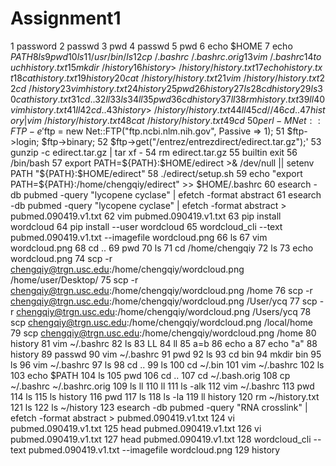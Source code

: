# Assignment1
   1  password
    2  passwd
    3  pwd
    4  passwd
    5  pwd
    6  echo $HOME
    7  echo $PATH
    8  ls
    9  pwd
   10  ls
   11  /usr/bin/ls
   12  cp ~/.bashrc ~/.bashrc.orig
   13  vim ~/.bashrc
   14  touch history.txt
   15  mkdir ~/history
   16  history > ~/history/history.txt
   17  echo history.txt
   18  cat history.txt
   19  history
   20  cat ~/history/history.txt
   21  vim ~/history/history.txt
   22  cd ~/history
   23  vim history.txt
   24  history
   25  pwd
   26  history
   27  ls
   28  cd history
   29  ls
   30  cat history.txt
   31  cd ..
   32  ll
   33  ls
   34  ll
   35  pwd
   36  cd history
   37  ll
   38  rm history.txt
   39  ll
   40  vim history.txt
   41  ll
   42  cd ..
   43  history > ~/history/history.txt
   44  ll
   45  cd //
   46  cd ..
   47  history | vim ~/history/history.txt
   48  cat ~/history/history.txt
   49    cd ~
   50    perl -MNet::FTP -e     '$ftp = new Net::FTP("ftp.ncbi.nlm.nih.gov", Passive => 1);
   51       $ftp->login; $ftp->binary;
   52       $ftp->get("/entrez/entrezdirect/edirect.tar.gz");'
   53    gunzip -c edirect.tar.gz | tar xf -
   54    rm edirect.tar.gz
   55    builtin exit
   56    /bin/bash
   57    export PATH=${PATH}:$HOME/edirect >& /dev/null || setenv PATH "${PATH}:$HOME/edirect"
   58    ./edirect/setup.sh
   59  echo "export PATH=\${PATH}:/home/chengqiy/edirect" >> $HOME/.bashrc
   60  esearch -db pubmed -query "lycopene cyclase" |   efetch -format abstract
   61  esearch -db pubmed -query "lycopene cyclase" |   efetch -format abstract > pubmed.090419.v1.txt
   62  vim pubmed.090419.v1.txt
   63  pip install wordcloud
   64  pip install --user wordcloud
   65  wordcloud_cli --text pubmed.090419.v1.txt --imagefile wordcloud.png
   66  ls
   67  vim wordcloud.png
   68  cd ..
   69  pwd
   70  ls
   71  cd /home/chengqiy
   72  ls
   73  echo wordcloud.png
   74  scp -r chengqiy@trgn.usc.edu:/home/chengqiy/wordcloud.png /home/user/Desktop/
   75  scp -r chengqiy@trgn.usc.edu:/home/chengqiy/wordcloud.png /home
   76  scp -r chengqiy@trgn.usc.edu:/home/chengqiy/wordcloud.png /User/ycq
   77  scp -r chengqiy@trgn.usc.edu:/home/chengqiy/wordcloud.png /Users/ycq
   78  scp chengqiy@trgn.usc.edu:/home/chengqiy/wordcloud.png /local/home
   79  scp chengqiy@trgn.usc.edu:/home/chengqiy/wordcloud.png /home
   80  history
   81  vim ~/.bashrc
   82  ls
   83  LL
   84  ll
   85  a=b
   86  echo a
   87  echo "a"
   88  history
   89  passwd
   90  vim ~/.bashrc
   91  pwd
   92  ls
   93  cd bin
   94  mkdir bin
   95  ls
   96  vim ~/.bashrc
   97  ls
   98  cd ..
   99  ls
  100  cd ~/.bin
  101  vim ~/.bashrc
  102  ls
  103  echo $PATH
  104  ls
  105  pwd
  106  cd ..
  107  cd ~/.bash.orig
  108  cp ~/.bashrc ~/.bashrc.orig
  109  ls ll
  110  ll
  111  ls -alk
  112  vim ~/.bashrc
  113  pwd
  114  ls
  115  ls history
  116  pwd
  117  ls
  118  ls -la
  119  ll history
  120  rm ~/history.txt
  121  ls
  122  ls ~/history
  123  esearch -db pubmed -query "RNA crosslink" |   efetch -format abstract > pubmed.090419.v1.txt
  124  vi pubmed.090419.v1.txt
  125  head pubmed.090419.v1.txt
  126  vi pubmed.090419.v1.txt
  127  head pubmed.090419.v1.txt
  128  wordcloud_cli --text pubmed.090419.v1.txt --imagefile wordcloud.png
  129  history
